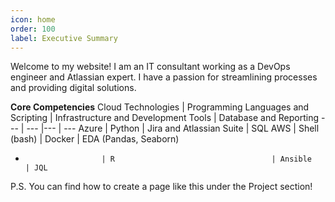```yaml
---
icon: home
order: 100
label: Executive Summary
---
```



Welcome to my website! I am an IT consultant working as a DevOps engineer and Atlassian expert. I have a passion for streamlining processes and providing digital solutions. 


**Core Competencies**
Cloud Technologies    | Programming Languages and Scripting | Infrastructure and Development Tools | Database and Reporting 
---                   | ---                                 |---                                   | ---
Azure                 | Python                              | Jira and Atlassian Suite             | SQL
AWS                   | Shell (bash)                        | Docker                               | EDA (Pandas, Seaborn)
-                      | R                                   | Ansible                              | JQL

P.S. You can find how to create a page like this under the Project section!
